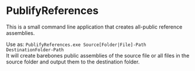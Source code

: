 PublifyReferences
=================

This is a small command line application that creates all-public reference assemblies.

Use as: `PublifyReferences.exe Source[Folder|File]-Path DestinationFolder-Path`  
It will create barebones public assemblies of the source file or all files in the source folder and output them to the destination folder.
